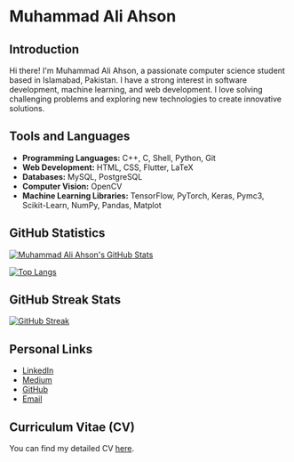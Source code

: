 # Muhammad Ali Ahson

## Introduction
Hi there! I'm Muhammad Ali Ahson, a passionate computer science student based in Islamabad, Pakistan. I have a strong interest in software development, machine learning, and web development. I love solving challenging problems and exploring new technologies to create innovative solutions.

## Tools and Languages
- **Programming Languages:** C++, C, Shell, Python, Git
- **Web Development:** HTML, CSS, Flutter, LaTeX
- **Databases:** MySQL, PostgreSQL
- **Computer Vision:** OpenCV
- **Machine Learning Libraries:** TensorFlow, PyTorch, Keras, Pymc3, Scikit-Learn, NumPy, Pandas, Matplot

## GitHub Statistics

[![Muhammad Ali Ahson's GitHub Stats](https://github-readme-stats.vercel.app/api?username=MuhammadAliAhson&show_icons=true&count_private=true&hide=contribs)](https://github.com/MuhammadAliAhson)

[![Top Langs](https://github-readme-stats.vercel.app/api/top-langs/?username=MuhammadAliAhson&layout=compact)](https://github.com/MuhammadAliAhson)

## GitHub Streak Stats
[![GitHub Streak](https://github-readme-streak-stats.herokuapp.com/?user=MuhammadAliAhson)](https://github.com/MuhammadAliAhson)

## Personal Links
- [LinkedIn](https://www.linkedin.com/in/muhammadaliahson/)
- [Medium](https://medium.com/@i212535)
- [GitHub](https://github.com/MuhammadAliAhson)
- [Email](aliahson56@gmail.com)

## Curriculum Vitae (CV)
You can find my detailed CV [here](./cv.pdf).
